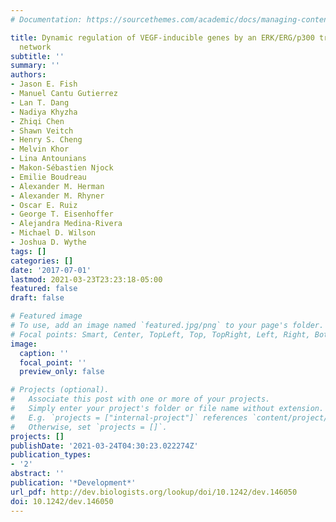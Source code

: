 ```yaml
---
# Documentation: https://sourcethemes.com/academic/docs/managing-content/

title: Dynamic regulation of VEGF-inducible genes by an ERK/ERG/p300 transcriptional
  network
subtitle: ''
summary: ''
authors:
- Jason E. Fish
- Manuel Cantu Gutierrez
- Lan T. Dang
- Nadiya Khyzha
- Zhiqi Chen
- Shawn Veitch
- Henry S. Cheng
- Melvin Khor
- Lina Antounians
- Makon-Sébastien Njock
- Emilie Boudreau
- Alexander M. Herman
- Alexander M. Rhyner
- Oscar E. Ruiz
- George T. Eisenhoffer
- Alejandra Medina-Rivera
- Michael D. Wilson
- Joshua D. Wythe
tags: []
categories: []
date: '2017-07-01'
lastmod: 2021-03-23T23:23:18-05:00
featured: false
draft: false

# Featured image
# To use, add an image named `featured.jpg/png` to your page's folder.
# Focal points: Smart, Center, TopLeft, Top, TopRight, Left, Right, BottomLeft, Bottom, BottomRight.
image:
  caption: ''
  focal_point: ''
  preview_only: false

# Projects (optional).
#   Associate this post with one or more of your projects.
#   Simply enter your project's folder or file name without extension.
#   E.g. `projects = ["internal-project"]` references `content/project/deep-learning/index.md`.
#   Otherwise, set `projects = []`.
projects: []
publishDate: '2021-03-24T04:30:23.022274Z'
publication_types:
- '2'
abstract: ''
publication: '*Development*'
url_pdf: http://dev.biologists.org/lookup/doi/10.1242/dev.146050
doi: 10.1242/dev.146050
---
```


